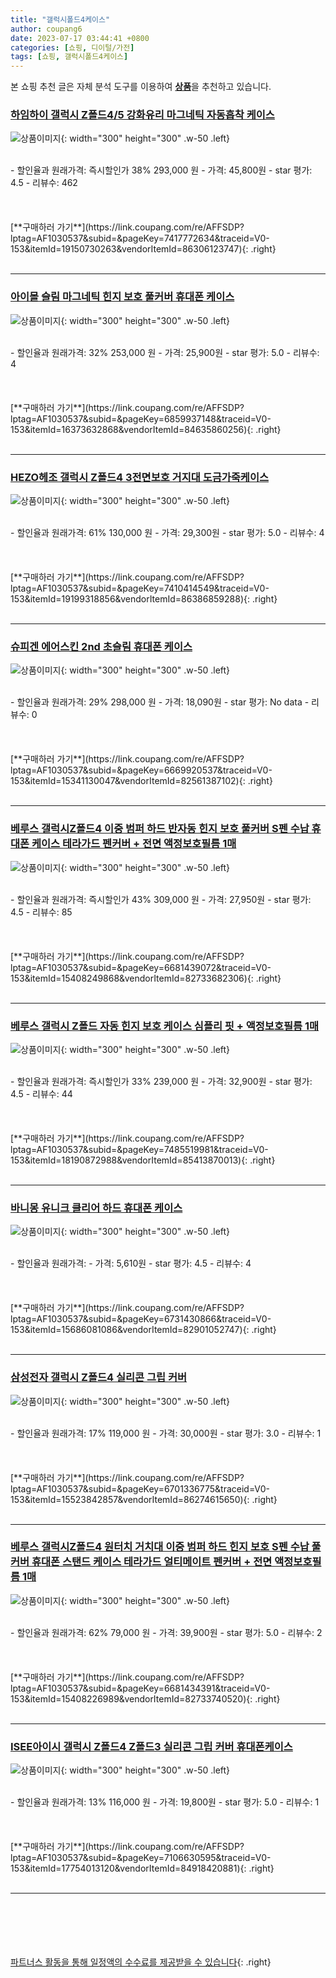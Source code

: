 ```yaml
---
title: "갤럭시폴드4케이스"
author: coupang6
date: 2023-07-17 03:44:41 +0800
categories: [쇼핑, 디이털/가전]
tags: [쇼핑, 갤럭시폴드4케이스]
---
```


본 쇼핑 추천 글은 자체 분석 도구를 이용하여 [**상품**](https://link.coupang.com/a/bao1ui)을 추천하고 있습니다.

### [하임하이 갤럭시 Z폴드4/5 강화유리 마그네틱 자동흡착 케이스](https://link.coupang.com/re/AFFSDP?lptag=AF1030537&subid=&pageKey=7417772634&traceid=V0-153&itemId=19150730263&vendorItemId=86306123747)

![상품이미지](https://thumbnail8.coupangcdn.com/thumbnails/remote/230x230ex/image/vendor_inventory/73d1/7ea06ccdcb954a426f953714cd13a9f09c60d8488f5fa4de9820e3e9c2df.jpg){: width="300" height="300" .w-50 .left}


<br>
- 할인율과 원래가격: 즉시할인가 38%  293,000   원
- 가격: 45,800원
- star 평가: 4.5
- 리뷰수: 462
<br>
<br>
<br>
<br>
[**구매하러 가기**](https://link.coupang.com/re/AFFSDP?lptag=AF1030537&subid=&pageKey=7417772634&traceid=V0-153&itemId=19150730263&vendorItemId=86306123747){: .right}
<br>
<br>

---

### [아이몰 슬림 마그네틱 힌지 보호 풀커버 휴대폰 케이스](https://link.coupang.com/re/AFFSDP?lptag=AF1030537&subid=&pageKey=6859937148&traceid=V0-153&itemId=16373632868&vendorItemId=84635860256)

![상품이미지](https://thumbnail6.coupangcdn.com/thumbnails/remote/230x230ex/image/retail/images/4300173029629854-89416e6a-1c52-4691-b28e-ad2b17c38d68.jpg){: width="300" height="300" .w-50 .left}


<br>
- 할인율과 원래가격: 32%  253,000   원
- 가격: 25,900원
- star 평가: 5.0
- 리뷰수: 4
<br>
<br>
<br>
<br>
[**구매하러 가기**](https://link.coupang.com/re/AFFSDP?lptag=AF1030537&subid=&pageKey=6859937148&traceid=V0-153&itemId=16373632868&vendorItemId=84635860256){: .right}
<br>
<br>

---

### [HEZO헤조 갤럭시 Z폴드4 3전면보호 거지대 도금가죽케이스](https://link.coupang.com/re/AFFSDP?lptag=AF1030537&subid=&pageKey=7410414549&traceid=V0-153&itemId=19199318856&vendorItemId=86386859288)

![상품이미지](https://thumbnail7.coupangcdn.com/thumbnails/remote/230x230ex/image/vendor_inventory/c522/40e1d236b48cdb3514d972331ebfe6c4dd24c959b2610b7fdc36f166ce31.jpg){: width="300" height="300" .w-50 .left}


<br>
- 할인율과 원래가격: 61%  130,000   원
- 가격: 29,300원
- star 평가: 5.0
- 리뷰수: 4
<br>
<br>
<br>
<br>
[**구매하러 가기**](https://link.coupang.com/re/AFFSDP?lptag=AF1030537&subid=&pageKey=7410414549&traceid=V0-153&itemId=19199318856&vendorItemId=86386859288){: .right}
<br>
<br>

---

### [슈피겐 에어스킨 2nd 초슬림 휴대폰 케이스](https://link.coupang.com/re/AFFSDP?lptag=AF1030537&subid=&pageKey=6669920537&traceid=V0-153&itemId=15341130047&vendorItemId=82561387102)

![상품이미지](https://thumbnail8.coupangcdn.com/thumbnails/remote/230x230ex/image/retail/images/5292315358674102-54c4b3ee-d55a-4e4b-a7df-bdd7089936d3.jpg){: width="300" height="300" .w-50 .left}


<br>
- 할인율과 원래가격: 29%  298,000   원
- 가격: 18,090원
- star 평가: No data
- 리뷰수: 0
<br>
<br>
<br>
<br>
[**구매하러 가기**](https://link.coupang.com/re/AFFSDP?lptag=AF1030537&subid=&pageKey=6669920537&traceid=V0-153&itemId=15341130047&vendorItemId=82561387102){: .right}
<br>
<br>

---

### [베루스 갤럭시Z폴드4 이중 범퍼 하드 반자동 힌지 보호 풀커버 S펜 수납 휴대폰 케이스 테라가드 펜커버 + 전면 액정보호필름 1매](https://link.coupang.com/re/AFFSDP?lptag=AF1030537&subid=&pageKey=6681439072&traceid=V0-153&itemId=15408249868&vendorItemId=82733682306)

![상품이미지](https://thumbnail7.coupangcdn.com/thumbnails/remote/230x230ex/image/vendor_inventory/0709/198ec037f3be23b6169185fa12a9dc82d93d07b70002a85c40af23606ec0.jpg){: width="300" height="300" .w-50 .left}


<br>
- 할인율과 원래가격: 즉시할인가 43%  309,000   원
- 가격: 27,950원
- star 평가: 4.5
- 리뷰수: 85
<br>
<br>
<br>
<br>
[**구매하러 가기**](https://link.coupang.com/re/AFFSDP?lptag=AF1030537&subid=&pageKey=6681439072&traceid=V0-153&itemId=15408249868&vendorItemId=82733682306){: .right}
<br>
<br>

---

### [베루스 갤럭시 Z폴드 자동 힌지 보호 케이스 심플리 핏 + 액정보호필름 1매](https://link.coupang.com/re/AFFSDP?lptag=AF1030537&subid=&pageKey=7485519981&traceid=V0-153&itemId=18190872988&vendorItemId=85413870013)

![상품이미지](https://thumbnail10.coupangcdn.com/thumbnails/remote/230x230ex/image/vendor_inventory/6402/b2ac145459e69f5e61a0219df98d873a171b4fc65b6c6a3d3c233099a4db.jpg){: width="300" height="300" .w-50 .left}


<br>
- 할인율과 원래가격: 즉시할인가 33%  239,000   원
- 가격: 32,900원
- star 평가: 4.5
- 리뷰수: 44
<br>
<br>
<br>
<br>
[**구매하러 가기**](https://link.coupang.com/re/AFFSDP?lptag=AF1030537&subid=&pageKey=7485519981&traceid=V0-153&itemId=18190872988&vendorItemId=85413870013){: .right}
<br>
<br>

---

### [바니몽 유니크 클리어 하드 휴대폰 케이스](https://link.coupang.com/re/AFFSDP?lptag=AF1030537&subid=&pageKey=6731430866&traceid=V0-153&itemId=15686081086&vendorItemId=82901052747)

![상품이미지](https://thumbnail10.coupangcdn.com/thumbnails/remote/230x230ex/image/rs_quotation_api/4yuf0wkf/ef11a9705bf3483b860270265b790d84.jpg){: width="300" height="300" .w-50 .left}


<br>
- 할인율과 원래가격: 
- 가격: 5,610원
- star 평가: 4.5
- 리뷰수: 4
<br>
<br>
<br>
<br>
[**구매하러 가기**](https://link.coupang.com/re/AFFSDP?lptag=AF1030537&subid=&pageKey=6731430866&traceid=V0-153&itemId=15686081086&vendorItemId=82901052747){: .right}
<br>
<br>

---

### [삼성전자 갤럭시 Z폴드4 실리콘 그립 커버](https://link.coupang.com/re/AFFSDP?lptag=AF1030537&subid=&pageKey=6701336775&traceid=V0-153&itemId=15523842857&vendorItemId=86274615650)

![상품이미지](https://thumbnail7.coupangcdn.com/thumbnails/remote/230x230ex/image/vendor_inventory/a46c/e24221a2ee06a4aea7680659bd01680b7358b4bede77ba4734eabcac8cfb.jpg){: width="300" height="300" .w-50 .left}


<br>
- 할인율과 원래가격: 17%  119,000   원
- 가격: 30,000원
- star 평가: 3.0
- 리뷰수: 1
<br>
<br>
<br>
<br>
[**구매하러 가기**](https://link.coupang.com/re/AFFSDP?lptag=AF1030537&subid=&pageKey=6701336775&traceid=V0-153&itemId=15523842857&vendorItemId=86274615650){: .right}
<br>
<br>

---

### [베루스 갤럭시Z폴드4 원터치 거치대 이중 범퍼 하드 힌지 보호 S펜 수납 풀커버 휴대폰 스탠드 케이스 테라가드 얼티메이트 펜커버 + 전면 액정보호필름 1매](https://link.coupang.com/re/AFFSDP?lptag=AF1030537&subid=&pageKey=6681434391&traceid=V0-153&itemId=15408226989&vendorItemId=82733740520)

![상품이미지](https://thumbnail9.coupangcdn.com/thumbnails/remote/230x230ex/image/vendor_inventory/cb79/919c0bfa4843b9816a11c5c394ded21079f67cd0b5ba065f939bc832c757.jpg){: width="300" height="300" .w-50 .left}


<br>
- 할인율과 원래가격: 62%  79,000   원
- 가격: 39,900원
- star 평가: 5.0
- 리뷰수: 2
<br>
<br>
<br>
<br>
[**구매하러 가기**](https://link.coupang.com/re/AFFSDP?lptag=AF1030537&subid=&pageKey=6681434391&traceid=V0-153&itemId=15408226989&vendorItemId=82733740520){: .right}
<br>
<br>

---

### [ISEE아이시 갤럭시 Z폴드4 Z폴드3 실리콘 그립 커버 휴대폰케이스](https://link.coupang.com/re/AFFSDP?lptag=AF1030537&subid=&pageKey=7106630595&traceid=V0-153&itemId=17754013120&vendorItemId=84918420881)

![상품이미지](https://thumbnail9.coupangcdn.com/thumbnails/remote/230x230ex/image/vendor_inventory/f793/d467d76cbbf68824c6aa420bce69f0864d2d89382e2bd02b48c188796a6b.png){: width="300" height="300" .w-50 .left}


<br>
- 할인율과 원래가격: 13%  116,000   원
- 가격: 19,800원
- star 평가: 5.0
- 리뷰수: 1
<br>
<br>
<br>
<br>
[**구매하러 가기**](https://link.coupang.com/re/AFFSDP?lptag=AF1030537&subid=&pageKey=7106630595&traceid=V0-153&itemId=17754013120&vendorItemId=84918420881){: .right}
<br>
<br>

---
<br><br><br><br><br> [파트너스 활동을 통해 일정액의 수수료를 제공받을 수 있습니다](https://link.coupang.com/a/bao1ui){: .right}